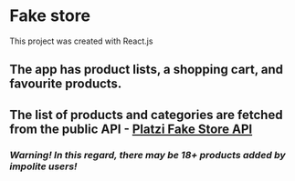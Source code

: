 # **Fake store**

This project was created with React.js

## The app has product lists, a shopping cart, and favourite products.


## The list of products and categories are fetched from the public API - [Platzi Fake Store API](https://fakeapi.platzi.com/)

### *Warning! In this regard, there may be 18+ products added by impolite users!*
